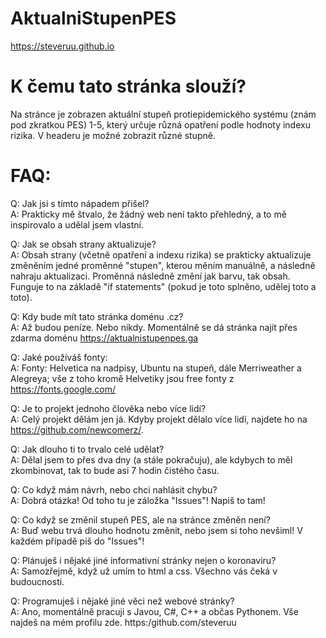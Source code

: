 # AktualniStupenPES 
https://steveruu.github.io

# K čemu tato stránka slouží?
Na stránce je zobrazen aktuální stupeň protiepidemického systému (znám pod zkratkou PES) 1-5, který určuje různá opatření podle hodnoty indexu rizika. 
V headeru je možné zobrazit různé stupně.

# FAQ:
Q: Jak jsi s tímto nápadem přišel?  
A: Prakticky mě štvalo, že žádný web není takto přehledný, a to mě inspirovalo a udělal jsem vlastní.  

Q: Jak se obsah strany aktualizuje?  
A: Obsah strany (včetně opatření a indexu rizika) se prakticky aktualizuje změněním jedné proměnné "stupen", kterou měním manuálně, a následně nahraju aktualizaci. Proměnná následně změní jak barvu, tak obsah. Funguje to na základě "if statements" (pokud je toto splněno, udělej toto a toto).  

Q: Kdy bude mít tato stránka doménu .cz?  
A: Až budou peníze. Nebo nikdy. Momentálně se dá stránka najít přes zdarma doménu https://aktualnistupenpes.ga   

Q: Jaké používáš fonty:  
A: Fonty: Helvetica na nadpisy, Ubuntu na stupeň, dále Merriweather a Alegreya; vše z toho kromě Helvetiky jsou free fonty z https://fonts.google.com/  

Q: Je to projekt jednoho člověka nebo více lidí?  
A: Celý projekt dělám jen já. Kdyby projekt dělalo více lidí, najdete ho na https://github.com/newcomerz/.  

Q: Jak dlouho ti to trvalo celé udělat?  
A: Dělal jsem to přes dva dny (a stále pokračuju), ale kdybych to měl zkombinovat, tak to bude asi 7 hodin čistého času.  

Q: Co když mám návrh, nebo chci nahlásit chybu?  
A: Dobrá otázka! Od toho tu je záložka "Issues"! Napiš to tam!  

Q: Co když se změnil stupeň PES, ale na stránce změněn není?  
A: Buď webu trvá dlouho hodnotu změnit, nebo jsem si toho nevšiml! V každém případě piš do "Issues"!  

Q: Plánuješ i nějaké jiné informativní stránky nejen o koronaviru?  
A: Samozřejmě, když už umím to html a css. Všechno vás čeká v budoucnosti.  

Q: Programuješ i nějaké jiné věci než webové stránky?  
A: Ano, momentálně pracuji s Javou, C#, C++ a občas Pythonem. Vše najdeš na mém profilu zde. https:/github.com/steveruu


